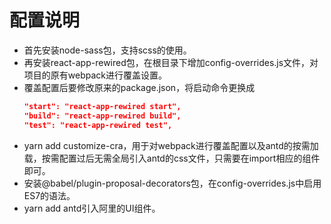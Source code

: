 # 配置说明

* 首先安装node-sass包，支持scss的使用。
* 再安装react-app-rewired包，在根目录下增加config-overrides.js文件，对项目的原有webpack进行覆盖设置。
* 覆盖配置后要修改原来的package.json，将启动命令更换成
  ```json
  "start": "react-app-rewired start",
  "build": "react-app-rewired build",
  "test": "react-app-rewired test",
  ```
* yarn add customize-cra，用于对webpack进行覆盖配置以及antd的按需加载，按需配置过后无需全局引入antd的css文件，只需要在import相应的组件即可。
* 安装@babel/plugin-proposal-decorators包，在config-overrides.js中启用ES7的语法。
* yarn add antd引入阿里的UI组件。